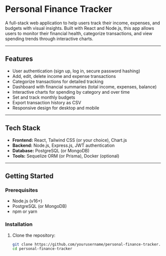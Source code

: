# Personal Finance Tracker

A full-stack web application to help users track their income, expenses, and budgets with visual insights. Built with React and Node.js, this app allows users to monitor their financial health, categorize transactions, and view spending trends through interactive charts.

---

## Features

- User authentication (sign up, log in, secure password hashing)
- Add, edit, delete income and expense transactions
- Categorize transactions for detailed tracking
- Dashboard with financial summaries (total income, expenses, balance)
- Interactive charts for spending by category and over time
- Set and track monthly budgets
- Export transaction history as CSV
- Responsive design for desktop and mobile

---

## Tech Stack

- **Frontend:** React, Tailwind CSS (or your choice), Chart.js
- **Backend:** Node.js, Express.js, JWT authentication
- **Database:** PostgreSQL (or MongoDB)
- **Tools:** Sequelize ORM (or Prisma), Docker (optional)

---

## Getting Started

### Prerequisites

- Node.js (v16+)
- PostgreSQL (or MongoDB)
- npm or yarn

### Installation

1. Clone the repository:

   ```bash
   git clone https://github.com/yourusername/personal-finance-tracker.git
   cd personal-finance-tracker
